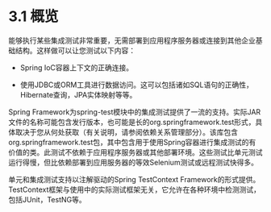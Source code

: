 # 3.1 概览

能够执行某些集成测试非常重要，无需部署到应用程序服务器或连接到其他企业基础结构。这样做可以让您测试以下内容：

* Spring IoC容器上下文的正确连接。

* 使用JDBC或ORM工具进行数据访问。这可以包括诸如SQL语句的正确性，Hibernate查询，JPA实体映射等等。

Spring Framework为spring-test模块中的集成测试提供了一流的支持。实际JAR文件的名称可能包含发行版本，也可能是长的org.springframework.test形式，具体取决于您从何处获取（有关说明，请参阅依赖关系管理部分）。该库包含org.springframework.test包，其中包含用于使用Spring容器进行集成测试的有价值的类。此测试不依赖于应用程序服务器或其他部署环境。这些测试比单元测试运行得慢，但比依赖部署到应用服务器的等效Selenium测试或远程测试快得多。

单元和集成测试支持以注解驱动的Spring TestContext Framework的形式提供。 TestContext框架与使用中的实际测试框架无关，它允许在各种环境中检测测试，包括JUnit，TestNG等。

